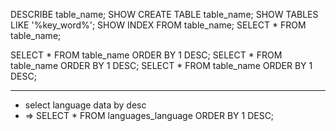 DESCRIBE table_name;
SHOW CREATE TABLE table_name;
SHOW TABLES LIKE '%key_word%';
SHOW INDEX FROM table_name;
SELECT * FROM table_name;


SELECT * FROM table_name ORDER BY 1 DESC;
SELECT * FROM table_name ORDER BY 1 DESC;
SELECT * FROM table_name ORDER BY 1 DESC;


---
- select language data by desc
- => SELECT * FROM languages_language ORDER BY 1 DESC;

